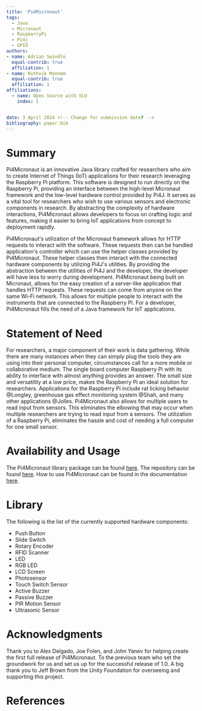 ```yaml
---
title: 'Pi4Micronaut'
tags:
  - Java
  - Micronaut
  - RaspberryPi
  - Pi4j
  - GPIO
authors:
- name: Adrian Swindle
  equal-contrib: true
  affiliation: 1
- name: Ruthvik Mannem
  equal-contrib: true
  affiliation: 1
affiliations:
  - name: Open Source with SLU
    index: 1


date: 3 April 2024 <!-- Change for submission date? -->
bibliography: paper.bib
---
```


# Summary

Pi4Micronaut is an innovative Java library crafted for researchers who aim to create Internet of Things (IoT) 
applications for their research leveraging the Raspberry Pi platform. This software is designed to run directly on the 
Raspberry Pi, providing an interface between the high-level Micronaut framework and the low-level hardware control 
provided by Pi4J. It serves as a vital tool for researchers who wish to use various sensors and electronic components 
in research. By abstracting the complexity of hardware interactions, Pi4Micronaut allows developers to focus on crafting
logic and features, making it easier to bring IoT applications from concept to deployment rapidly.

Pi4Micronaut's utilization of the Micronaut framework allows for HTTP requests to interact with the software. These 
requests then can be handled application's controller which can use the helper classes provided by Pi4Micronaut. These
helper classes then interact with the connected hardware components by utilizing Pi4J's utilities. By providing the 
abstraction between the utilities of Pi4J and the developer, the developer will have less to worry during development.
Pi4Micronaut being built on Micronaut, allows for the easy creation of a server-like application that handles HTTP requests. 
These requests can come from anyone on the same Wi-Fi network. This allows for multiple people to interact with the instruments
that are connected to the Raspberry Pi. For a developer, Pi4Micronaut fills the need of a Java framework for IoT applications.




# Statement of Need

For researchers, a major component of their work is data gathering. While there are many instances when they can simply
plug the tools they are using into their personal computer, circumstances call for a more mobile or collaborative medium.
The single board computer Raspberry Pi with its ability to interface with almost anything provides an answer. The small
size and versatility at a low price, makes the Raspberry Pi an ideal solution for researchers. Applications for the
Raspberry Pi include rat licking behavior @Longley, greenhouse gas effect monitoring system @Shah,
and many other applications @Jolles. Pi4Micronaut also allows for multiple users to read input from sensors. This
eliminates the elbowing that may occur when multiple researchers are trying to read input from a sensors. The utilization
of a Raspberry Pi, eliminates the hassle and cost of needing a full computer for one small sensor. 



# Availability and Usage

The Pi4Micronaut library package can be found [here](https://central.sonatype.com/artifact/io.github.oss-slu/pi4micronaut-utils).
The repository can be found [here](https://github.com/oss-slu/Pi4Micronaut). How to use Pi4Micronaut can be found in the documentation [here](https://oss-slu.github.io/Pi4Micronaut/).


# Library

The following is the list of the currently supported hardware components:
* Push Button
* Slide Switch
* Rotary Encoder
* RFID Scanner
* LED
* RGB LED
* LCD Screen
* Photosensor
* Touch Switch Sensor
* Active Buzzer
* Passive Buzzer
* PIR Motion Sensor
* Ultrasonic Sensor


# Acknowledgments

Thank you to Alex Delgado, Joe Folen, and John Yanev for helping create the first full release of Pi4Micronaut. To the 
previous team who set the groundwork for us and set us up for the successful release of 1.0. A big thank you to Jeff Brown from the Unity Foundation for overseeing and supporting this project.


# References
